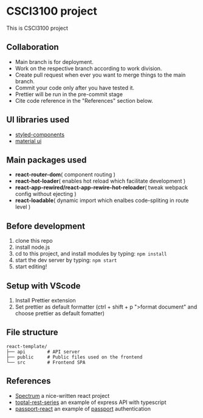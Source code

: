 # CSCI3100 project

This is CSCI3100 project

## Collaboration

- Main branch is for deployment.
- Work on the respective branch according to work division.
- Create pull request when ever you want to merge things to the main branch.
- Commit your code only after you have tested it.
- Prettier will be run in the pre-commit stage
- Cite code reference in the "References" section below.

## UI libraries used

- [styled-components](https://github.com/styled-components/styled-components)
- [material ui](https://material-ui.com/)

## Main packages used

- **react-router-dom**( component routing )
- **react-hot-loader**( enables hot reload which facilitate development )
- **react-app-rewired/react-app-rewire-hot-reloader**( tweak webpack config without ejecting )
- **react-loadable**( dynamic import which enalbes code-spliting in route level )

## Before development

1. clone this repo
2. install node.js
3. cd to this project, and install modules by typing: `npm install`
4. start the dev server by typing: `npm start`
5. start editing!

## Setup with VScode

1. Install Prettier extension
2. Set prettier as default formatter (ctrl + shift + p ">format document" and choose prettier as default fomatter)

## File structure

```
react-template/
├── api        # API server
├── public     # Public files used on the frontend
└── src        # Frontend SPA
```

## References

- [Spectrum](https://github.com/withspectrum/spectrum) a nice-written react project
- [toptal-rest-series](https://github.com/makinhs/toptal-rest-series) an example of express API with typescript
- [passport-react](https://github.com/rmbh4211995/passport-react) an example of [passport](http://www.passportjs.org/) authentication
